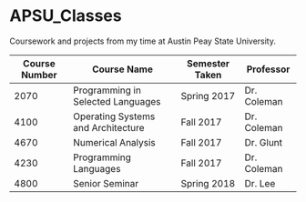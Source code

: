 # APSU_Classes
Coursework and projects from my time at Austin Peay State University.

| Course Number | Course Name                        | Semester Taken | Professor   |
|---------------|------------------------------------|----------------|-------------|
| 2070          | Programming in Selected Languages  | Spring 2017    | Dr. Coleman |
| 4100          | Operating Systems and Architecture | Fall 2017      | Dr. Coleman |
| 4670          | Numerical Analysis                 | Fall 2017      | Dr. Glunt   |
| 4230          | Programming Languages              | Fall 2017      | Dr. Coleman |
| 4800          | Senior Seminar                     | Spring 2018    | Dr. Lee     |

